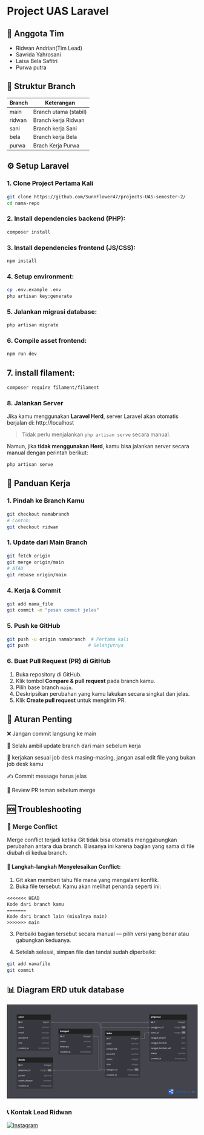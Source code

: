 # Project UAS Laravel

## 🌻 Anggota Tim
- Ridwan Andrian(Tim Lead)
- Savrida Yahrosani
- Laisa Bela Safitri
- Purwa putra

## 🌿 Struktur Branch

| Branch  | Keterangan                |
|---------|---------------------------|
| main    | Branch utama (stabil)     |
| ridwan  | Branch kerja Ridwan       |
| sani    | Branch kerja Sani         |
| bela    | Branch kerja Bela         |
| purwa   | Brach Kerja Purwa         |

## ⚙️ Setup Laravel

### 1. Clone Project Pertama Kali
```bash
git clone https://github.com/SunnFlower47/projects-UAS-semester-2/
cd nama-repo
```

### 2. Install dependencies backend (PHP):
```bash
composer install
```

### 3. Install dependencies frontend (JS/CSS):
```bash
npm install
```

### 4. Setup environment:
```bash
cp .env.example .env
php artisan key:generate
```

### 5. Jalankan migrasi database:
```bash
php artisan migrate
```

### 6. Compile asset frontend:
```bash
npm run dev
```
## 7. install filament:
```bash
composer require filament/filament
```
### 8. Jalankan Server

Jika kamu menggunakan **Laravel Herd**, server Laravel akan otomatis berjalan di:
http://localhost
>Tidak perlu menjalankan `php artisan serve` secara manual.

Namun, jika **tidak menggunakan Herd**, kamu bisa jalankan server secara manual dengan perintah berikut:
```bash
php artisan serve
```
## 🚀 Panduan Kerja

### 1. Pindah ke Branch Kamu
```bash
git checkout namabranch
# Contoh:
git checkout ridwan
```
### 1. Update dari Main Branch
```bash
git fetch origin
git merge origin/main
# ATAU
git rebase origin/main
```
### 4. Kerja & Commit

```bash
git add nama_file
git commit -m "pesan commit jelas"
```
### 5. Push ke GitHub
```bash
git push -u origin namabranch  # Pertama kali
git push                      # Selanjutnya
```
### 6. Buat Pull Request (PR) di GitHub

1. Buka repository di GitHub.  
2. Klik tombol **Compare & pull request** pada branch kamu.  
3. Pilih base branch `main`.  
4. Deskripsikan perubahan yang kamu lakukan secara singkat dan jelas.  
5. Klik **Create pull request** untuk mengirim PR.  



## 📌 Aturan Penting

❌ Jangan commit langsung ke main

🔄 Selalu ambil update branch dari main sebelum kerja

📑 kerjakan sesuai job desk masing-masing, jangan asal edit file yang bukan job desk kamu

✍️ Commit message harus jelas

👀 Review PR teman sebelum merge

## 🆘 Troubleshooting

### 🔀 Merge Conflict

Merge conflict terjadi ketika Git tidak bisa otomatis menggabungkan perubahan antara dua branch. Biasanya ini karena bagian yang sama di file diubah di kedua branch.

#### 👣 Langkah-langkah Menyelesaikan Conflict:

1. Git akan memberi tahu file mana yang mengalami konflik.
2. Buka file tersebut. Kamu akan melihat penanda seperti ini:

```plaintext
<<<<<<< HEAD
Kode dari branch kamu
=======
Kode dari branch lain (misalnya main)
>>>>>>> main
```
3. Perbaiki bagian tersebut secara manual — pilih versi yang benar atau gabungkan keduanya.

4. Setelah selesai, simpan file dan tandai sudah diperbaiki:

```bash
git add namafile
git commit
```

## 📊 Diagram ERD utuk database
![ERD Diagram](public/images/erd-perpustakaan.png)


### 📞 Kontak Lead Ridwan
[![Instagram](https://img.shields.io/badge/Instagram-%23E4405F.svg?logo=Instagram&logoColor=white)](https://instagram.com/ridwannnn_____) 
